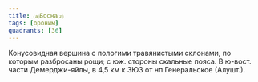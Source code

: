```yaml
---
title: ⒜Босна⒵
tags: [ороним]
quadrants: [З6]
---
```


Конусовидная вершина с пологими травянистыми склонами, по которым разбросаны
рощи; с юж. стороны скальные пояса. В ю-вост. части Демерджи-яйлы, в 4,5 км к
ЗЮЗ от нп Генеральское (Алушт.).
